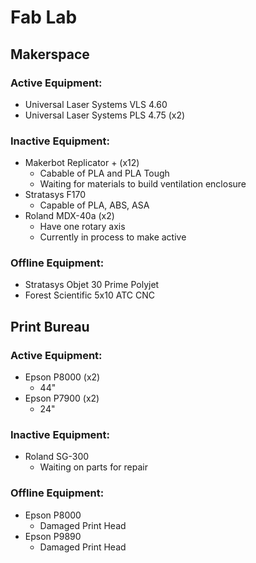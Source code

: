# Fab Lab

## Makerspace

### Active Equipment:
   - Universal Laser Systems VLS 4.60
   - Universal Laser Systems PLS 4.75 (x2)
  
### Inactive Equipment:
   - Makerbot Replicator + (x12)
     - Cabable of PLA and PLA Tough
     - Waiting for materials to build ventilation enclosure
   - Stratasys F170
     - Capable of PLA, ABS, ASA
   - Roland MDX-40a (x2)
     - Have one rotary axis
     - Currently in process to make active

### Offline Equipment:
   - Stratasys Objet 30 Prime Polyjet
   - Forest Scientific 5x10 ATC CNC
  


## Print Bureau

### Active Equipment:
   - Epson P8000 (x2)
     - 44"
   - Epson P7900 (x2)
     - 24"
  
### Inactive Equipment:
   - Roland SG-300
     - Waiting on parts for repair
  
### Offline Equipment:
   - Epson P8000
     - Damaged Print Head
   - Epson P9890
     - Damaged Print Head
